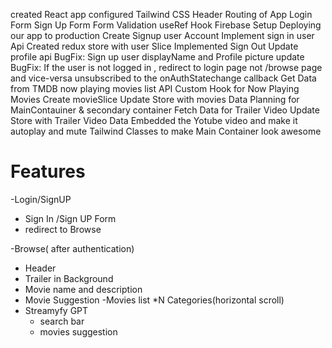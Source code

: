 created React app
configured Tailwind CSS
Header
Routing of App
Login Form
Sign Up Form
Form Validation
useRef Hook
Firebase Setup
Deploying our app to production
Create Signup user Account
Implement sign in user Api
Created redux store with user Slice
Implemented Sign Out
Update profile api
BugFix: Sign up user displayName and Profile picture update
BugFix: If the user is not logged in , redirect to login page not /browse page and vice-versa
unsubscribed to the onAuthStatechange callback
Get Data from TMDB now playing movies list API
Custom Hook for Now Playing Movies
Create movieSlice
Update Store with movies Data
Planning for MainContauiner & secondary container
Fetch Data for Trailer Video
Update Store with Trailer Video Data
Embedded the Yotube video and make it autoplay and mute
Tailwind Classes to make Main Container look awesome


# Features
-Login/SignUP
  - Sign In /Sign UP Form
  - redirect to Browse

-Browse( after authentication)
  - Header
  - Trailer in Background
  - Movie name and description
  - Movie Suggestion
    -Movies list *N Categories(horizontal scroll)
- Streamyfy GPT
  - search bar
  - movies suggestion